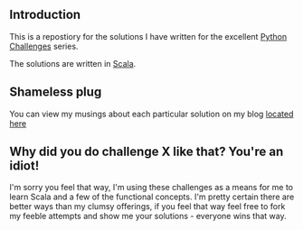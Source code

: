 ## Introduction
This is a repostiory for the solutions I have written for the excellent [Python Challenges](http://www.pythonchallenge.com/) series.

The solutions are written in [Scala](http://www.scala-lang.org/).

## Shameless plug
You can view my musings about each particular solution on my blog [located here](http://djhworld.posterous.com/)

## Why did you do challenge X like that? You're an idiot!
I'm sorry you feel that way, I'm using these challenges as a means for me to learn Scala and a few of the functional concepts. I'm pretty certain there are better ways than my clumsy offerings, if you feel that way feel free to fork my feeble attempts and show me your solutions - everyone wins that way.

